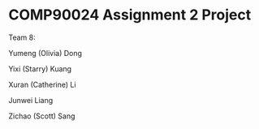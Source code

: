 # COMP90024 Assignment 2 Project
Team 8: 

Yumeng (Olivia) Dong

Yixi (Starry) Kuang 

Xuran (Catherine) Li

Junwei Liang 

Zichao (Scott) Sang    
